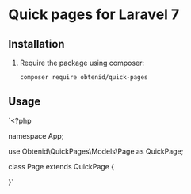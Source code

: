 # Quick pages for Laravel 7

## Installation

1. Require the package using composer:

    ```
    composer require obtenid/quick-pages
    ```

## Usage
`<?php

namespace App;

use Obtenid\QuickPages\Models\Page as QuickPage;

class Page extends QuickPage
{

}`